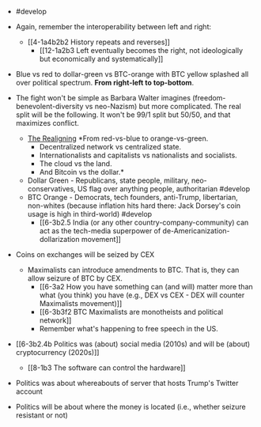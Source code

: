 - #develop

- Again, remember the interoperability between left and right:
	- [[4-1a4b2b2 History repeats and reverses]]
		- [[12-1a2b3 Left eventually becomes the right, not ideologically but economically and systematically]]

- Blue vs red to dollar-green vs BTC-orange with BTC yellow splashed all over political spectrum. **From right-left to top-bottom**.
- The fight won't be simple as Barbara Walter imagines (freedom-benevolent-diversity vs neo-Nazism) but more complicated. The real split will be the following. It won't be 99/1 split but 50/50, and that maximizes conflict.
	- [The Realigning](https://twitter.com/balajis/status/1552776283968323585?lang=en)
		*From red-vs-blue to orange-vs-green. 
		- Decentralized network vs centralized state.
		- Internationalists and capitalists vs nationalists and socialists.
		- The cloud vs the land.
		- And Bitcoin vs the dollar.*
	- Dollar Green - Republicans, state people, military, neo-conservatives, US flag over anything people, authoritarian #develop 
	- BTC Orange - Democrats, tech founders, anti-Trump, libertarian, non-whites (because inflation hits hard there: Jack Dorsey's coin usage is high in third-world) #develop 
		- [[6-3b2.5 India (or any other country-company-community) can act as the tech-media superpower of de-Americanization-dollarization movement]]
- Coins on exchanges will be seized by CEX
	- Maximalists can introduce amendments to BTC. That is, they can allow seizure of BTC by CEX. 
		- [[6-3a2 How you have something can (and will) matter more than what (you think) you have (e.g., DEX vs CEX - DEX will counter Maximalists movement)]]
		- [[6-3b3f2 BTC Maximalists are monotheists and political network]]
		- Remember what's happening to free speech in the US.

- [[6-3b2.4b Politics was (about) social media (2010s) and will be (about) cryptocurrency (2020s)]]
	- [[8-1b3 The software can control the hardware]]
- Politics was about whereabouts of server that hosts Trump's Twitter account
- Politics will be about where the money is located (i.e., whether seizure resistant or not)

